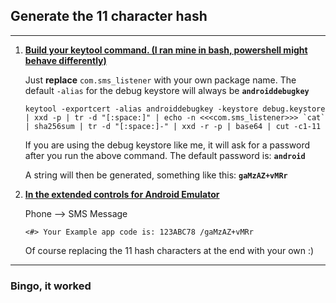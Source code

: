 ## Generate the 11 character hash

---

1.  <u>**Build your keytool command. (I ran mine in bash, powershell might behave differently)**</u>

    Just <b>replace</b> `com.sms_listener` with your own package name.
    The default `-alias` for the debug keystore will always be **`androiddebugkey`**

    ```
    keytool -exportcert -alias androiddebugkey -keystore debug.keystore | xxd -p | tr -d "[:space:]" | echo -n <<<com.sms_listener>>> `cat` | sha256sum | tr -d "[:space:]-" | xxd -r -p | base64 | cut -c1-11
    ```


    If you are using the debug keystore like me, it will ask for a password after you run the above command.
    The default password is: <b>`android`</b>

    A string will then be generated, something like this: <b>`gaMzAZ+vMRr`</b>

2.  <u>**In the extended controls for Android Emulator**</u>

    Phone --> SMS Message

    ```
    <#> Your Example app code is: 123ABC78 /gaMzAZ+vMRr
    ```

    Of course replacing the 11 hash characters at the end with your own :)

---

### Bingo, it worked

